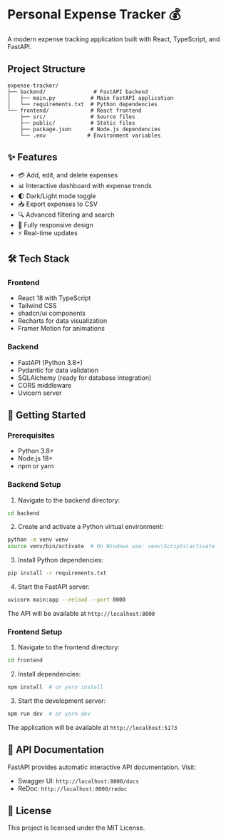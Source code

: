 # Personal Expense Tracker 💰

A modern expense tracking application built with React, TypeScript, and FastAPI.

## Project Structure
```
expense-tracker/
├── backend/               # FastAPI backend
│   ├── main.py           # Main FastAPI application
│   └── requirements.txt  # Python dependencies
└── frontend/             # React frontend
    ├── src/              # Source files
    ├── public/           # Static files
    ├── package.json      # Node.js dependencies
    └── .env             # Environment variables
```

## ✨ Features

- 💳 Add, edit, and delete expenses
- 📊 Interactive dashboard with expense trends
- 🌓 Dark/Light mode toggle
- 📥 Export expenses to CSV
- 🔍 Advanced filtering and search
- 📱 Fully responsive design
- ⚡ Real-time updates

## 🛠️ Tech Stack

### Frontend
- React 18 with TypeScript
- Tailwind CSS
- shadcn/ui components
- Recharts for data visualization
- Framer Motion for animations

### Backend
- FastAPI (Python 3.8+)
- Pydantic for data validation
- SQLAlchemy (ready for database integration)
- CORS middleware
- Uvicorn server

## 🚀 Getting Started

### Prerequisites
- Python 3.8+
- Node.js 18+
- npm or yarn

### Backend Setup

1. Navigate to the backend directory:
```bash
cd backend
```

2. Create and activate a Python virtual environment:
```bash
python -m venv venv
source venv/bin/activate  # On Windows use: venv\Scripts\activate
```

3. Install Python dependencies:
```bash
pip install -r requirements.txt
```

4. Start the FastAPI server:
```bash
uvicorn main:app --reload --port 8000
```

The API will be available at `http://localhost:8000`

### Frontend Setup

1. Navigate to the frontend directory:
```bash
cd frontend
```

2. Install dependencies:
```bash
npm install  # or yarn install
```

3. Start the development server:
```bash
npm run dev  # or yarn dev
```

The application will be available at `http://localhost:5173`

## 📝 API Documentation

FastAPI provides automatic interactive API documentation. Visit:
- Swagger UI: `http://localhost:8000/docs`
- ReDoc: `http://localhost:8000/redoc`

## 📄 License

This project is licensed under the MIT License.

